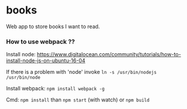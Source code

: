 # books
Web app to store books I want to read.

### How to use webpack ??

Install node: https://www.digitalocean.com/community/tutorials/how-to-install-node-js-on-ubuntu-16-04

If there is a problem with 'node' invoke `ln -s /usr/bin/nodejs /usr/bin/node`

Install webpack: `npm install webpack -g`

Cmd: `npm install` than `npm start` (with watch) or `npm build`